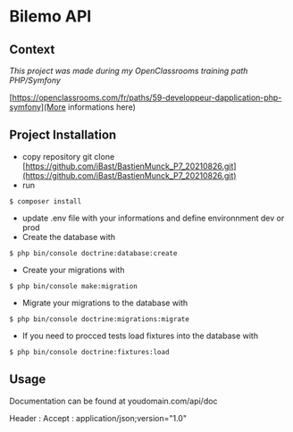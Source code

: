 # Bilemo API

## Context

_This project was made during my OpenClassrooms training path PHP/Symfony_

[https://openclassrooms.com/fr/paths/59-developpeur-dapplication-php-symfony](More informations here)

## Project Installation

* copy repository git clone [https://github.com/iBast/BastienMunck_P7_20210826.git](https://github.com/iBast/BastienMunck_P7_20210826.git)
* run 
```
$ composer install
```
* update .env file with your informations and define environnment dev or prod
* Create the database with 
```
$ php bin/console doctrine:database:create
```
* Create your migrations with  
```
$ php bin/console make:migration
```
* Migrate your migrations to the database with 
```
$ php bin/console doctrine:migrations:migrate
```
* If you need to procced tests load fixtures into the database with  
```
$ php bin/console doctrine:fixtures:load
```

## Usage

Documentation can be found at youdomain.com/api/doc


Header : Accept : application/json;version="1.0"